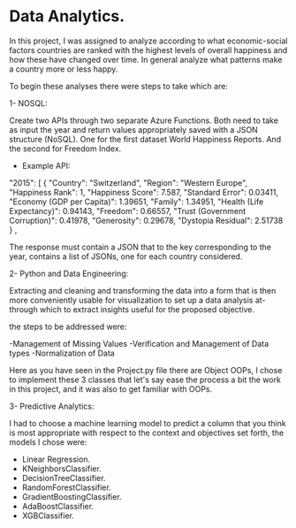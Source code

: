 # Data Analytics.

In this project, I was assigned to analyze according to what economic-social factors countries are ranked with the highest levels of overall happiness and how these have changed over time. In general analyze what patterns make a country more or less happy. 

To begin these analyses there were steps to take which are:

1- NOSQL:

Create two APIs through two separate Azure Functions. Both need to take as input the year and return values appropriately saved with a JSON structure (NoSQL).
One for the first dataset World Happiness Reports.
And the second for Freedom Index.

- Example API:

"2015": 
[
	{
	"Country": "Switzerland",
      "Region": "Western Europe",
	"Happiness Rank": 1,
	"Happiness Score": 7.587,
	"Standard Error": 0.03411,
	"Economy (GDP per Capita)": 1.39651,
	"Family": 1.34951,
	"Health (Life Expectancy)": 0.94143,
	"Freedom": 0.66557,
	"Trust (Government Corruption)": 0.41978,
	"Generosity": 0.29678,
	"Dystopia Residual": 2.51738
	}
,



The response must contain a JSON that to the key corresponding to the year, contains a list of JSONs, one for each country considered.

2- Python and Data Engineering:

Extracting and cleaning and transforming the data into a form that is then more conveniently usable for visualization to set up a data analysis at-through which to extract insights useful for the proposed objective. 

the steps to be addressed were: 

-Management of Missing Values
-Verification and Management of Data types
-Normalization of Data

Here as you have seen in the Project.py file there are Object OOPs, I chose to implement these 3 classes that let's say ease the process a bit the work in this project, and it was also to get familiar with OOPs.

3- Predictive Analytics:

I had to choose a machine learning model to predict a column that you think is most appropriate with respect to the context and objectives set forth, the models I chose were:

- Linear Regression.
- KNeighborsClassifier.
- DecisionTreeClassifier.
- RandomForestClassifier.
- GradientBoostingClassifier.
- AdaBoostClassifier.
- XGBClassifier.






